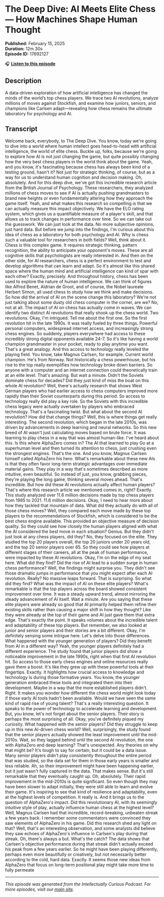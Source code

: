 # The Deep Dive: AI Meets Elite Chess — How Machines Shape Human Thought

**Published:** February 15, 2025  
**Duration:** 12m 30s  
**Episode ID:** 17692127

🎧 **[Listen to this episode](https://intellectuallycurious.buzzsprout.com/2529712/episodes/17692127-the-deep-dive-ai-meets-elite-chess-—-how-machines-shape-human-thought)**

## Description

A data-driven exploration of how artificial intelligence has changed the minds of the world’s top chess players. We trace two AI revolutions, analyze millions of moves against Stockfish, and examine how juniors, seniors, and champions like Carlsen adapt—revealing how chess remains the ultimate laboratory for psychology and AI.

## Transcript

Welcome back, everybody, to The Deep Dive. You know, today we're going to dive into a world where human intellect goes head-to-head with artificial intelligence, the world of elite chess. Buckle up, folks, because we're going to explore how AI is not just changing the game, but quite possibly changing how the very best chess players in the world think about the game. Yeah, and you know, it's fascinating because chess has always been kind of a testing ground, hasn't it? Not just for strategic thinking, of course, but as a way for us to understand human cognition and decision making. Oh, absolutely. And for this deep dive, we've got this incredible research article from the British Journal of Psychology. These researchers, they analyzed millions of chess moves to see if AI is actually pushing grandmasters to brand new heights or even fundamentally altering how they approach the game itself. Yeah, and what makes this research so compelling is that we can actually measure this impact objectively. We have the ELO rating system, which gives us a quantifiable measure of a player's skill, and that allows us to track changes in performance over time. So we can take out the guesswork. We can just look at the data. No more subjective opinions, just hard data. But before we jump into the findings, I'm curious about this idea of chess as a laboratory for both psychology and AI. Why is chess such a valuable tool for researchers in both fields? Well, think about it. Chess is this complex game. It requires strategic thinking, pattern recognition, the ability to anticipate your opponent's moves. These are all cognitive skills that psychologists are really interested in. And then on the other side, for AI researchers, chess is a perfect environment to test and develop algorithms that can learn and adapt. So it's almost like this shared space where the human mind and artificial intelligence can kind of spar with each other? Exactly, precisely. And throughout history, chess has been used to explore the nature of human intelligence. We can think of figures like Alfred Benet, Aldrian de Groot, and of course, the Nobel laureate Herbert Simon, all used chess to study how we think and make decisions. So how did the arrival of AI on the scene change this laboratory? We're not just talking about some dusty old chess computer in the corner, are we? No, not at all. The impact of AI on chess has actually come in waves. We can identify two distinct AI revolutions that really shook up the chess world. Two revolutions. Okay, I'm intrigued. Tell me about the first one. So the first revolution hit in the late 1990s. It was really fueled by three things. Powerful personal computers, widespread internet access, and increasingly strong chess engines. So suddenly, players everywhere had access to these incredibly strong digital opponents available 24-7. So it's like having a world champion grandmaster in your pocket, ready to play anytime you want. That's a great analogy. And this access to technology really leveled the playing field. You know, take Magnus Carlsen, for example. Current world champion. He's from Norway. Not historically a chess powerhouse, but his rise to the top really exemplifies how technology broke down barriers. So anyone with a computer and an internet connection could theoretically train at an elite level. That's amazing. But wait a minute. Didn't the Soviets dominate chess for decades? Did they just kind of miss the boat on this whole AI revolution? Well, there's actually research that shows West German players who had earlier access to chess computers improved more rapidly than their Soviet counterparts during this period. So access to technology really did play a key role. So the Soviets with this incredible chess legacy were actually overtaken by players who embraced technology. That's a fascinating twist. But what about the second AI revolution? How did that change things? Well, this is where things get really interesting. The second revolution, which began in the late 2010s, was driven by advancements in deep learning and neural networks. So this new breed of AI wasn't just calculating moves based on brute force. It was learning to play chess in a way that was almost human-like. I've heard about this. Is this where AlphaZero comes in? The AI that learned to play Go at a superhuman level and then turned its attention to chess, just crushing even the strongest engines. That's the one. And you know, Magnus Carlsen himself called AlphaZero his hero. What's remarkable about these new AIs is that they often favor long-term strategic advantages over immediate material gains. They play in a way that's sometimes described as more intuitive, even beautiful. So instead of just, you know, grabbing pieces, they're playing the long game, thinking several moves ahead. That's incredible. But how did these AI revolutions actually affect human players? That's where this research article we mentioned comes in, right? Exactly. This study analyzed over 11.6 million decisions made by top chess players from 1985 to 2021. 11.6 million decisions. Okay, I need to hear more about how they tackled that mountain of data. What did they actually do with all of those chess moves? Well, they compared each move made by these top players to the recommendations of Stockfish, which is considered to be the best chess engine available. This provided an objective measure of decision quality. So they could see how closely the human players aligned with what the AI considered the best move in each situation? Genius. But they didn't just look at any chess players, did they? No, they focused on the elite. They studied the top 20 players overall, the top 20 juniors under 20 years old, and the top 20 senior players over 65. So they could see how players at different stages of their careers, all at the peak of human performance, were impacted by these AI revolutions. Okay, I'm on the edge of my seat here. What did they find? Did the rise of AI lead to a sudden surge in human chess performance? Well, the findings might surprise you. They didn't see those dramatic jumps in performance that you might expect after each AI revolution. Really? No massive leaps forward. That is surprising. So what did they find? What was the impact of AI on these elite players? What's remarkable is that the top players across the board showed consistent improvement over time. It was a steady upward trend, almost mirroring the steady advancement of AI itself. Wait a minute. Are you saying that these elite players were already so good that AI primarily helped them refine their existing skills rather than causing a major shift in how they thought? Like they were already at the top of their game and AI just gave them that extra edge. That's exactly the point. It speaks volumes about the incredible talent and adaptability of these top players. But remember, we also looked at junior and senior players and their stories are a bit different. Okay, I'm definitely sensing some intrigue here. Let's delve into those differences. What happened with the younger generation of players? Did they benefit from AI in a different way? Yeah, the younger players definitely had a different experience. The study found that junior players did show a noticeable improvement in the late 1990s, right when that first AI revolution hit. So access to those early chess engines and online resources really gave them a boost. It's like they grew up with these powerful tools at their fingertips. Exactly. It highlights how crucial access to knowledge and technology is during those formative years. You know, the younger generation embraced these tools and integrated them into their development. Maybe in a way that the more established players didn't. Right. It makes you wonder how different the chess world might look today if those early AI tools hadn't been available. Would we have seen the same kind of rapid rise of young talent? That's a really interesting question. It speaks to the power of technology to accelerate learning and development. But, you know, let's not forget about the senior players. Their story is perhaps the most surprising of all. Okay, you've definitely piqued my curiosity. What happened with the senior players? Did they struggle to keep up in this new AI-driven chess world? Well, surprisingly, the study found that the senior players actually showed the least improvement until the mid-2010s. Wait, so they lagged behind until the second AI revolution, the one with AlphaZero and deep learning? That's unexpected. Any theories on why that might be? It's tough to say for certain, but it could be a data issue. Many senior players didn't play consistently throughout the entire period that was studied, so the data set for them in those early years is smaller and less reliable. Ah, so their improvement might have been happening earlier, but it just wasn't fully captured in the data. That makes sense. But it's still remarkable that they eventually caught up. Oh, absolutely. Their rapid improvement in the mid-2010s is quite significant. So even though they may have been slower to adapt initially, they were still able to learn and evolve their game. It's inspiring to see that kind of resilience and adaptability, even at the highest levels of competition. It really is. And it brings us to the question of AlphaZero's impact. Did this revolutionary AI, with its seemingly intuitive style of play, actually influence human chess at the highest level? Well, Magnus Carlsen had that incredible, record-breaking, unbeaten streak a few years back. I remember some commentators were convinced they saw elements of AlphaZero in his game. Did this research shed any light on that? Well, that's an interesting observation, and some analysts did believe they saw echoes of AlphaZero's influence in Carlsen's play during that streak. Oh, there's always a but. What's the catch? The data shows that Carlsen's objective performance during that streak didn't actually exceed his peak from a few years earlier. So he might have been playing differently, perhaps even more beautifully or creatively, but not necessarily better according to the cold, hard data. Exactly. It seems those new ideas from AlphaZero that focus on long-term positional play might take more time to fully permeate

---
*This episode was generated from the Intellectually Curious Podcast. For more episodes, visit our [main site](https://intellectuallycurious.buzzsprout.com).*
